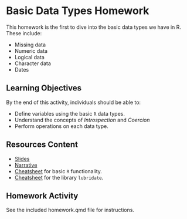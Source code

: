 # Basic Data Types Homework

This homework is the first to dive into the basic data types we have in R. These include:  
- Missing data
- Numeric data  
- Logical data
- Character data
- Dates


## Learning Objectives

By the end of this activity, individuals should be able to:

- Define variables using the basic `R` data types.
- Understand the concepts of *Introspection* and *Coercion*
- Perform operations on each data type.


## Resources Content
 - [Slides](https://dyerlabteaching.github.io/basic-data-types/slides.html)
 - [Narrative](https://dyerlabteaching.github.io/basic-data-types/narrative.html)
 - [Cheatsheet](https://raw.githubusercontent.com/rstudio/cheatsheets/master/base-r.pdf) for basic `R` functionality.
 - [Cheatsheet](https://github.com/DyerlabTeaching/Basic-Data-Types/raw/main/R_lubridate.pdf) for the library `lubridate`.



## Homework Activity

See the included homework.qmd file for instructions.


